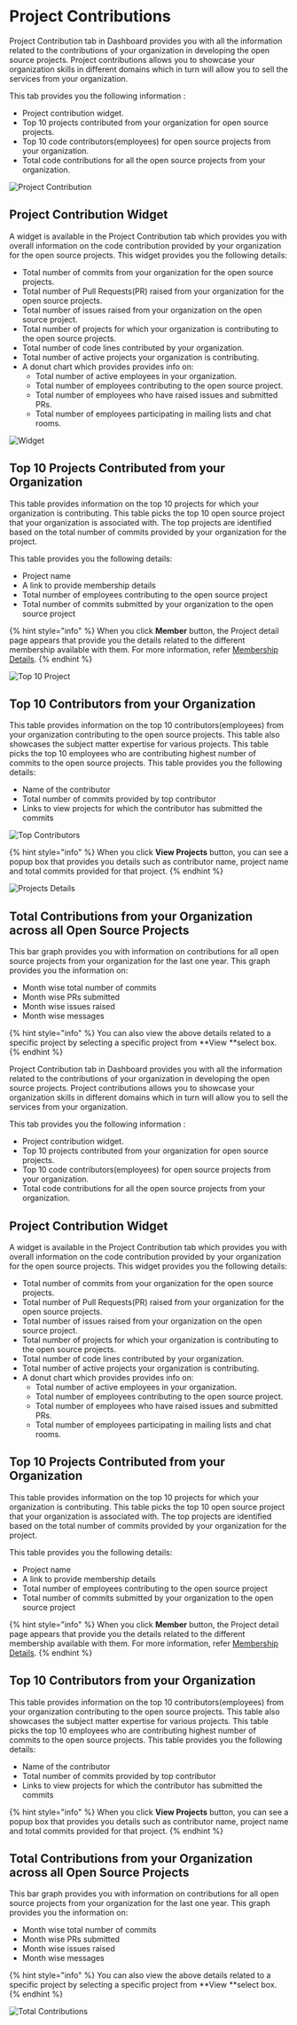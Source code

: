# Project Contributions

Project Contribution tab in Dashboard provides you with all the information related to the contributions of your organization in developing the open source projects. Project contributions allows you to showcase your organization skills in different domains which in turn will allow you to sell the services from your organization. 

This tab provides you the following information :

* Project contribution widget.
* Top 10 projects contributed from your organization for open source projects. 
* Top 10 code contributors(employees) for open source projects from your organization.
* Total code contributions for all the open source projects from your organization.

![Project Contribution](https://files.gitbook.com/v0/b/gitbook-28427.appspot.com/o/assets%2F-MgAESFs0H7zYsmTgcOZ%2F-MgfVl3E5WA-qQUyspWW%2F-MgfY6olx-Wn96GSRazc%2FCP1.png?alt=media\&token=35515c50-ffda-4531-9d0c-bfd64eb3d4c3)

## Project Contribution Widget 

A widget is available in the Project Contribution tab which provides you with overall information on the code contribution provided by your organization for the open source projects. This widget provides you the following details:

* Total number of commits from your organization for the open source projects.
* Total number of Pull Requests(PR) raised from your organization for the open source projects.
* Total number of issues raised from your organization on the open source project.
* Total number of projects for which your organization is contributing to the open source projects.
* Total number of code lines contributed by your organization.
* Total number of active projects your organization is contributing.
* A donut chart which provides provides info on:
  * Total number of active employees in your organization.
  * Total number of employees contributing to the open source project.
  * Total number of employees who have raised issues and submitted PRs.
  * Total number of employees participating in mailing lists and chat rooms.

![Widget](https://files.gitbook.com/v0/b/gitbook-28427.appspot.com/o/assets%2F-MgAESFs0H7zYsmTgcOZ%2F-Mgf\_0lOSgJexver0xjZ%2F-Mgfhlk0cFVko5-8fjAm%2FWidget.png?alt=media\&token=0d6b9e77-a15f-474c-81d1-94033ce4509e)

## Top 10 Projects Contributed from your Organization

This table provides information on the top 10 projects for which your organization is contributing. This table picks the top 10 open source project that your organization is associated with. The top projects are identified based on the total number of commits provided by your organization for  the project. 

This table provides you the following details:

* Project name 
* A link to provide membership details 
* Total number of employees contributing to the open source project
* Total number of commits submitted by your organization to the open source project 

{% hint style="info" %}
When you click **Member** button, the Project detail page appears that provide you the details related to the different membership available with them. For more information, refer [Membership Details](https://docs.linuxfoundation.org/corporate-cla-console/projects/membership-details-of-a-project).
{% endhint %}

![Top 10 Project](https://files.gitbook.com/v0/b/gitbook-28427.appspot.com/o/assets%2F-MgAESFs0H7zYsmTgcOZ%2F-MgfjiS6XRRXx8iundYg%2F-MgfkjzcF14\_ZxJmsPey%2FTop10.png?alt=media\&token=376cc4f8-3e7c-4a85-a3c4-1661f6f25a81)

## Top 10 Contributors from your Organization

This table provides information on the top 10 contributors(employees) from your organization contributing to the open source projects. This table also showcases the subject matter expertise for various projects. This table picks the top 10 employees who are contributing highest number of commits to the open source projects. This table provides you the following details: 

* Name of the contributor
* Total number of commits provided by top contributor
* Links to view projects for which the contributor has submitted the commits

![Top Contributors](https://files.gitbook.com/v0/b/gitbook-28427.appspot.com/o/assets%2F-MgAESFs0H7zYsmTgcOZ%2F-MgfkshG6M_raQnBlRd9%2F-MgfmpAOQLpv-NDPOCFM%2FTop_Contributors.png?alt=media\&token=50c98118-84c0-4c7f-bf2d-4d7d14dbb42c)

{% hint style="info" %}
When you click **View Projects** button, you can see a popup box that provides you details such as contributor name, project name and total commits provided for that project.
{% endhint %}

![Projects Details](https://files.gitbook.com/v0/b/gitbook-28427.appspot.com/o/assets%2F-MgAESFs0H7zYsmTgcOZ%2F-MgfkshG6M_raQnBlRd9%2F-MgfnlT8viLxbzKrtyNs%2FProject_Contributor_Details.png?alt=media\&token=4c79471f-f912-47dc-aa9d-9202c5161c2b)

## Total Contributions from your Organization across all Open Source Projects 

This bar graph provides you with information on contributions for all open source projects from your organization for the last one year. This graph provides you the information on:

* Month wise total number of commits 
* Month wise PRs submitted 
* Month wise issues raised
* Month wise messages

{% hint style="info" %}
You can also view the above details related to a specific project by selecting a specific project from **View **select box.
{% endhint %}



Project Contribution tab in Dashboard provides you with all the information related to the contributions of your organization in developing the open source projects. Project contributions allows you to showcase your organization skills in different domains which in turn will allow you to sell the services from your organization. 

This tab provides you the following information :

* Project contribution widget.
* Top 10 projects contributed from your organization for open source projects. 
* Top 10 code contributors(employees) for open source projects from your organization.
* Total code contributions for all the open source projects from your organization.

## Project Contribution Widget 

A widget is available in the Project Contribution tab which provides you with overall information on the code contribution provided by your organization for the open source projects. This widget provides you the following details:

* Total number of commits from your organization for the open source projects.
* Total number of Pull Requests(PR) raised from your organization for the open source projects.
* Total number of issues raised from your organization on the open source project.
* Total number of projects for which your organization is contributing to the open source projects.
* Total number of code lines contributed by your organization.
* Total number of active projects your organization is contributing.
* A donut chart which provides provides info on:
  * Total number of active employees in your organization.
  * Total number of employees contributing to the open source project.
  * Total number of employees who have raised issues and submitted PRs.
  * Total number of employees participating in mailing lists and chat rooms.

## Top 10 Projects Contributed from your Organization

This table provides information on the top 10 projects for which your organization is contributing. This table picks the top 10 open source project that your organization is associated with. The top projects are identified based on the total number of commits provided by your organization for  the project. 

This table provides you the following details:

* Project name 
* A link to provide membership details 
* Total number of employees contributing to the open source project
* Total number of commits submitted by your organization to the open source project 

{% hint style="info" %}
When you click **Member** button, the Project detail page appears that provide you the details related to the different membership available with them. For more information, refer [Membership Details](https://docs.linuxfoundation.org/corporate-cla-console/projects/membership-details-of-a-project).
{% endhint %}

## Top 10 Contributors from your Organization

This table provides information on the top 10 contributors(employees) from your organization contributing to the open source projects. This table also showcases the subject matter expertise for various projects. This table picks the top 10 employees who are contributing highest number of commits to the open source projects. This table provides you the following details: 

* Name of the contributor
* Total number of commits provided by top contributor
* Links to view projects for which the contributor has submitted the commits

{% hint style="info" %}
When you click **View Projects** button, you can see a popup box that provides you details such as contributor name, project name and total commits provided for that project.
{% endhint %}

## Total Contributions from your Organization across all Open Source Projects 

This bar graph provides you with information on contributions for all open source projects from your organization for the last one year. This graph provides you the information on:

* Month wise total number of commits 
* Month wise PRs submitted 
* Month wise issues raised
* Month wise messages

{% hint style="info" %}
You can also view the above details related to a specific project by selecting a specific project from **View **select box.
{% endhint %}

![Total Contributions](https://files.gitbook.com/v0/b/gitbook-28427.appspot.com/o/assets%2F-MgAESFs0H7zYsmTgcOZ%2F-Mgfnwp0\_obUtFzUyXYf%2F-Mgfsb7wp1jGNl4nYlVr%2FTotal_Projects%20.png?alt=media\&token=27f5f8db-a6e9-4ec0-9939-f6f4b3500153)



